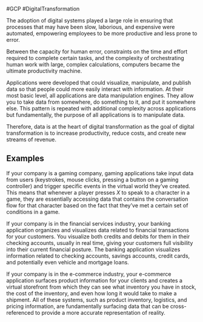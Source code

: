 #GCP #DigitalTransformation 

The adoption of digital systems played a large role in ensuring that processes that may have been slow, laborious, and expensive were automated, empowering employees to be more productive and less prone to error.

Between the capacity for human error, constraints on the time and effort required to complete certain tasks, and the complexity of orchestrating human work with large, complex calculations, computers became the ultimate productivity machine.

Applications were developed that could visualize, manipulate, and publish data so that people could more easily interact with information. At their most basic level, all applications are data manipulation engines. They allow you to take data from somewhere, do something to it, and put it somewhere else. This pattern is repeated with additional complexity across applications but fundamentally, the purpose of all applications is to manipulate data.

Therefore, data is at the heart of digital transformation as the goal of digital transformation is to increase productivity, reduce costs, and create new streams of revenue.

## Examples

If your company is a gaming company, gaming applications take input data from users (keystrokes, mouse clicks, pressing a button on a gaming controller) and trigger specific events in the virtual world they’ve created. This means that whenever a player presses _X_ to speak to a character in a game, they are essentially accessing data that contains the conversation flow for that character based on the fact that they’ve met a certain set of conditions in a game.

If your company is in the financial services industry, your banking application organizes and visualizes data related to financial transactions for your customers. You visualize both credits and debits for them in their checking accounts, usually in real time, giving your customers full visibility into their current financial posture. The banking application visualizes information related to checking accounts, savings accounts, credit cards, and potentially even vehicle and mortgage loans.

If your company is in the e-commerce industry, your e-commerce application surfaces product information for your clients and creates a virtual storefront from which they can see what inventory you have in stock, the cost of the inventory, and even how long it would take to make a shipment. All of these systems, such as product inventory, logistics, and pricing information, are fundamentally surfacing data that can be cross-referenced to provide a more accurate representation of reality.